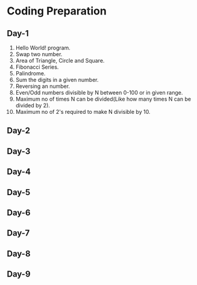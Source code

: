 # Coding Preparation

## Day-1

1. Hello World! program.
2. Swap two number.
3. Area of Triangle, Circle and Square.
4. Fibonacci Series.
5. Palindrome.
6. Sum the digits in a given number.
7. Reversing an number.
8. Even/Odd numbers divisible by N between 0-100 or in given range.
9. Maximum no of times N can be divided(Like how many times N can be divided by 2).
10. Maximum no of 2's required to make N divisible by 10.

## Day-2

## Day-3

## Day-4

## Day-5

## Day-6

## Day-7

## Day-8

## Day-9